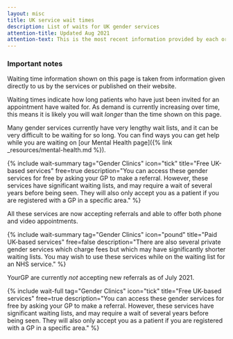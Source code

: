 ```yaml
---
layout: misc
title: UK service wait times
description: List of waits for UK gender services
attention-title: Updated Aug 2021
attention-text: This is the most recent information provided by each organisation by 2021-08-15.
---
```


### Important notes

Waiting time information shown on this page is taken from information given directly to us by the services or published on their website.

Waiting times indicate how long patients who have just been invited for an appointment have waited for. As demand is currently increasing over time, this means it is likely you will wait *longer* than the time shown on this page.

Many gender services currently have very lengthy wait lists, and it can be very difficult to be waiting for so long. You can find ways you can get help while you are waiting on [our Mental Health page]({% link _resources/mental-health.md %}).

{% include wait-summary tag="Gender Clinics" icon="tick" title="Free UK-based services" free=true description="You can access these gender services for free by asking your GP to make a referral. However, these services have significant waiting lists, and may require a wait of several years before being seen. They will also only accept you as a patient if you are registered with a GP in a specific area." %}

All these services are now accepting referrals and able to offer both phone and video appointments.

{% include wait-summary tag="Gender Clinics" icon="pound" title="Paid UK-based services" free=false description="There are also several private gender services which charge fees but which may have significantly shorter waiting lists. You may wish to use these services while on the waiting list for an NHS service." %}

YourGP are currently *not* accepting new referrals as of July 2021.

{% include wait-full tag="Gender Clinics" icon="tick" title="Free UK-based services" free=true description="You can access these gender services for free by asking your GP to make a referral. However, these services have significant waiting lists, and may require a wait of several years before being seen. They will also only accept you as a patient if you are registered with a GP in a specific area." %}
